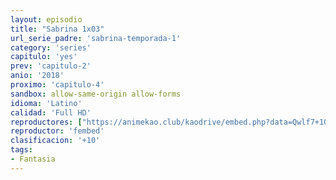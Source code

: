 ```yaml
---
layout: episodio
title: "Sabrina 1x03"
url_serie_padre: 'sabrina-temporada-1'
category: 'series'
capitulo: 'yes'
prev: 'capitulo-2'
anio: '2018'
proximo: 'capitulo-4'
sandbox: allow-same-origin allow-forms
idioma: 'Latino'
calidad: 'Full HD'
reproductores: ["https://animekao.club/kaodrive/embed.php?data=Qwlf7+1QSWyTmBsJqw6J5VwcGK9WdHt5hKDUwTr4ebtKFOVKfmftFCgtAxov2+vkK1sPyuSdXqOl3IT+Dvv2bLHiwO0q29fiw2FvAEILdePJawe/i4ZYltGcXv5XhbPkGPWdolFaRv0gHBENr2IXq7/YO9/9Fc6zwQNCGhdarnDwQGangN8ntG/2Ypz343VPbz/q+mBIZozk862isd/7H8X6KkY8EIaQiFf8NKZuox3Vr2MflIN8zxq3Rdd+DvZgkUOb03FrxXPmJOjMbEPEHU4y6SBAqSGdQpNwrVeKs4xxJSgbc0NIJu5lqiS5ZGNW6QDFKL8dvCBT040dK6Fe3DJZdirPiHWIl/S2nkJ8eQiLYTNlQvNXBtF7o3heOSdVfBAPKJ2jYJ/uLMO0pw1/Tw==","https://www.ilovefembed.best/v/0yngdclxjyyyw2x"]
reproductor: 'fembed'
clasificacion: '+10'
tags:
- Fantasia
---
```












